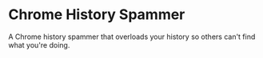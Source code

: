 # Chrome History Spammer
A Chrome history spammer that overloads your history so others can't find what you're doing.

